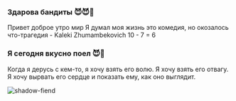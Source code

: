 ### Здарова бандиты 😈😈👿
Привет доброе утро мир
Я думал моя жизнь это комедия, но окозалось что-трагедия - Kaleki Zhumambekovich 10 - 7 = 6
### Я сегодня вкусно поел 😈👿
Когда я дерусь с кем-то, я хочу взять его волю. Я хочу взять его отвагу. Я хочу вырвать его сердце и показать ему, как оно выглядит.



![shadow-fiend](https://github.com/arsfxurth/arsfxurth/assets/144032208/f0e71b06-8d9e-4326-ae62-790875606798)
